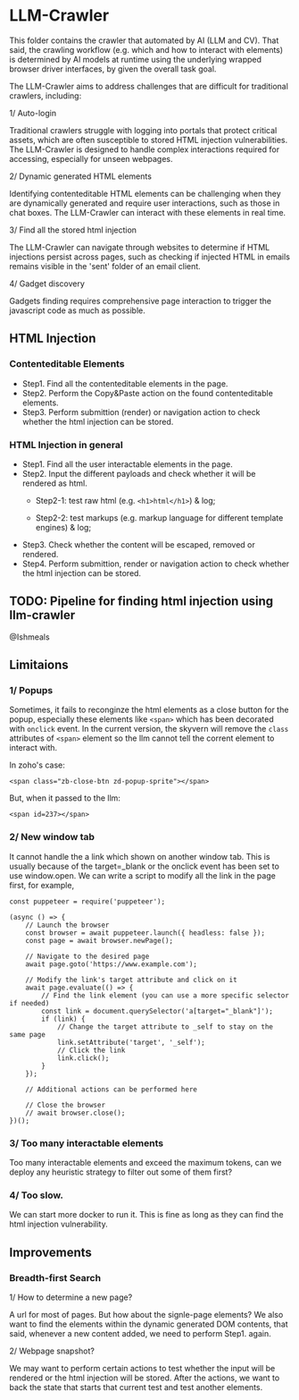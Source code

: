 # LLM-Crawler

This folder contains the crawler that automated by AI (LLM and CV). That said, the crawling workflow (e.g. which and how to interact with elements) is determined by AI models at runtime using the underlying wrapped browser driver interfaces, by given the overall task goal. 

The LLM-Crawler aims to address challenges that are difficult for traditional crawlers, including:

1/ Auto-login

Traditional crawlers struggle with logging into portals that protect critical assets, which are often susceptible to stored HTML injection vulnerabilities. The LLM-Crawler is designed to handle complex interactions required for accessing, especially for unseen webpages.

2/ Dynamic generated HTML elements

Identifying contenteditable HTML elements can be challenging when they are dynamically generated and require user interactions, such as those in chat boxes. The LLM-Crawler can interact with these elements in real time.

3/ Find all the stored html injection

The LLM-Crawler can navigate through websites to determine if HTML injections persist across pages, such as checking if injected HTML in emails remains visible in the 'sent' folder of an email client.

4/ Gadget discovery

Gadgets finding requires comprehensive page interaction to trigger the javascript code as much as possible.


## HTML Injection

### Contenteditable Elements

+ Step1. Find all the contenteditable elements in the page.
+ Step2. Perform the Copy&Paste action on the found contenteditable elements.
+ Step3. Perform submittion (render) or navigation action to check whether the html injection can be stored.

### HTML Injection in general

+ Step1. Find all the user interactable elements in the page.
+ Step2. Input the different payloads and check whether it will be rendered as html.
  + Step2-1: test raw html (e.g. `<h1>html</h1>`) & log;
  
  + Step2-2: test markups (e.g. markup language for different template engines) & log;
+ Step3. Check whether the content will be escaped, removed or rendered.
+ Step4. Perform submittion, render or navigation action to check whether the html injection can be stored.


## TODO: Pipeline for finding html injection using llm-crawler 
@Ishmeals

## Limitaions

### 1/ Popups 

Sometimes, it fails to reconginze the html elements as a close button for the popup, especially these elements like `<span>` which has been decorated with `onclick` event. In the current version, the skyvern will remove the `class` attributes of `<span>` element so the llm cannot tell the corrent element to interact with.

In zoho's case:

```
<span class="zb-close-btn zd-popup-sprite"></span>
```

But, when it passed to the llm:

```
<span id=237></span>
```

### 2/ New window tab

It cannot handle the a link which shown on another window tab. This is usually because of the target=_blank  or the onclick event has been set to use window.open. We can write a script to modify all the link in the page first, for example,

```
const puppeteer = require('puppeteer');

(async () => {
    // Launch the browser
    const browser = await puppeteer.launch({ headless: false });
    const page = await browser.newPage();

    // Navigate to the desired page
    await page.goto('https://www.example.com');

    // Modify the link's target attribute and click on it
    await page.evaluate(() => {
        // Find the link element (you can use a more specific selector if needed)
        const link = document.querySelector('a[target="_blank"]');
        if (link) {
            // Change the target attribute to _self to stay on the same page
            link.setAttribute('target', '_self');
            // Click the link
            link.click();
        }
    });

    // Additional actions can be performed here

    // Close the browser
    // await browser.close();
})();
```

### 3/ Too many interactable elements

Too many interactable elements and exceed the maximum tokens, can we deploy any heuristic strategy to filter out some of them first?

### 4/ Too slow.

We can start more docker to run it. This is fine as long as they can find the html injection vulnerability.


## Improvements

### Breadth-first Search

1/ How to determine a new page?

A url for most of pages. But how about the signle-page elements? We also want to find the elements within the dynamic generated DOM contents, that said, whenever a new content added, we need to perform Step1. again.

2/ Webpage snapshot?

We may want to perform certain actions to test whether the input will be rendered or the html injection will be stored. After the actions, we want to back the state that starts that current test and test another elements.
